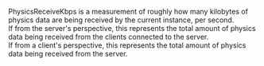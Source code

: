 PhysicsReceiveKbps is a measurement of roughly how many kilobytes of physics data are being received by the current instance, per second.  
If from the server's perspective, this represents the total amount of physics data being received from the clients connected to the server.  
If from a client's perspective, this represents the total amount of physics data being received from the server.